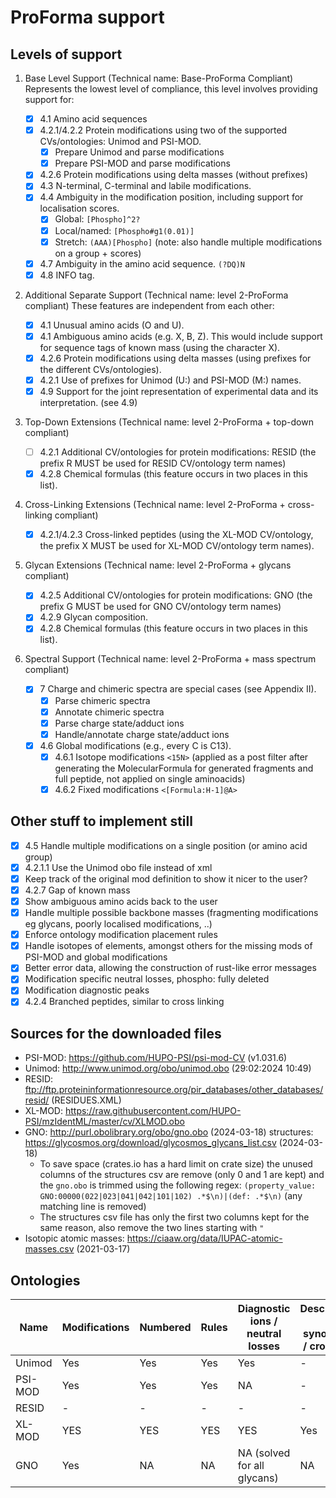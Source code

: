 # ProForma support

## Levels of support

1. Base Level Support (Technical name: Base-ProForma Compliant)
   Represents the lowest level of compliance, this level involves providing support for:

   - [x] 4.1 Amino acid sequences
   - [x] 4.2.1/4.2.2 Protein modifications using two of the supported CVs/ontologies: Unimod and PSI-MOD.
     - [x] Prepare Unimod and parse modifications
     - [x] Prepare PSI-MOD and parse modifications
   - [x] 4.2.6 Protein modifications using delta masses (without prefixes)
   - [x] 4.3 N-terminal, C-terminal and labile modifications.
   - [x] 4.4 Ambiguity in the modification position, including support for localisation scores.
     - [x] Global: `[Phospho]^2?`
     - [x] Local/named: `[Phospho#g1(0.01)]`
     - [x] Stretch: `(AAA)[Phospho]` (note: also handle multiple modifications on a group + scores)
   - [x] 4.7 Ambiguity in the amino acid sequence. `(?DQ)N`
   - [x] 4.8 INFO tag.

2. Additional Separate Support (Technical name: level 2-ProForma compliant)
   These features are independent from each other:

   - [x] 4.1 Unusual amino acids (O and U).
   - [x] 4.1 Ambiguous amino acids (e.g. X, B, Z). This would include support for sequence tags of known mass (using the character X).
   - [x] 4.2.6 Protein modifications using delta masses (using prefixes for the different CVs/ontologies).
   - [x] 4.2.1 Use of prefixes for Unimod (U:) and PSI-MOD (M:) names.
   - [x] 4.9 Support for the joint representation of experimental data and its interpretation. (see 4.9)

3. Top-Down Extensions (Technical name: level 2-ProForma + top-down compliant)

   - [ ] 4.2.1 Additional CV/ontologies for protein modifications: RESID (the prefix R MUST be used for RESID CV/ontology term names)
   - [x] 4.2.8 Chemical formulas (this feature occurs in two places in this list).

4. Cross-Linking Extensions (Technical name: level 2-ProForma + cross-linking compliant)

   - [x] 4.2.1/4.2.3 Cross-linked peptides (using the XL-MOD CV/ontology, the prefix X MUST be used for XL-MOD CV/ontology term names).

5. Glycan Extensions (Technical name: level 2-ProForma + glycans compliant)

   - [x] 4.2.5 Additional CV/ontologies for protein modifications: GNO (the prefix G MUST be used for GNO CV/ontology term names)
   - [x] 4.2.9 Glycan composition.
   - [x] 4.2.8 Chemical formulas (this feature occurs in two places in this list).

6. Spectral Support (Technical name: level 2-ProForma + mass spectrum compliant)

    - [x] 7 Charge and chimeric spectra are special cases (see Appendix II).
        - [x] Parse chimeric spectra
        - [x] Annotate chimeric spectra
        - [x] Parse charge state/adduct ions
        - [x] Handle/annotate charge state/adduct ions
    - [x] 4.6 Global modifications (e.g., every C is C13).
        - [x] 4.6.1 Isotope modifications `<15N>` (applied as a post filter after generating the MolecularFormula for generated fragments and full peptide, not applied on single aminoacids)
        - [x] 4.6.2 Fixed modifications `<[Formula:H-1]@A>`

## Other stuff to implement still

- [x] 4.5 Handle multiple modifications on a single position (or amino acid group)
- [x] 4.2.1.1 Use the Unimod obo file instead of xml
- [x] Keep track of the original mod definition to show it nicer to the user?
- [x] 4.2.7 Gap of known mass
- [x] Show ambiguous amino acids back to the user
- [x] Handle multiple possible backbone masses (fragmenting modifications eg glycans, poorly localised modifications, ..)
- [x] Enforce ontology modification placement rules
- [x] Handle isotopes of elements, amongst others for the missing mods of PSI-MOD and global modifications
- [x] Better error data, allowing the construction of rust-like error messages
- [x] Modification specific neutral losses, phospho: fully deleted
- [x] Modification diagnostic peaks
- [x] 4.2.4 Branched peptides, similar to cross linking

## Sources for the downloaded files

- PSI-MOD: https://github.com/HUPO-PSI/psi-mod-CV (v1.031.6)
- Unimod: http://www.unimod.org/obo/unimod.obo (29:02:2024 10:49)
- RESID: ftp://ftp.proteininformationresource.org/pir_databases/other_databases/resid/ (RESIDUES.XML)
- XL-MOD: https://raw.githubusercontent.com/HUPO-PSI/mzIdentML/master/cv/XLMOD.obo
- GNO: http://purl.obolibrary.org/obo/gno.obo (2024-03-18) structures: https://glycosmos.org/download/glycosmos_glycans_list.csv (2024-03-18)
  - To save space (crates.io has a hard limit on crate size) the unused columns of the structures csv are remove (only 0 and 1 are kept) and the `gno.obo` is trimmed using the following regex: `(property_value: GNO:00000(022|023|041|042|101|102) .*$\n)|(def: .*$\n)` (any matching line is removed)
  - The structures csv file has only the first two columns kept for the same reason, also remove the two lines starting with `"`
- Isotopic atomic masses: https://ciaaw.org/data/IUPAC-atomic-masses.csv (2021-03-17)

## Ontologies

| Name    | Modifications | Numbered | Rules | Diagnostic ions / neutral losses | Description / synonyms / cross ids |
| ------- | ------------- | -------- | ----- | -------------------------------- | ---------------------------------- |
| Unimod  | Yes           | Yes      | Yes   | Yes                              | -                                  |
| PSI-MOD | Yes           | Yes      | Yes   | NA                               | -                                  |
| RESID   | -             | -        | -     | -                                | -                                  |
| XL-MOD  | YES           | YES      | YES   | YES                              | Yes                                |
| GNO     | Yes           | NA       | NA    | NA (solved for all glycans)      | NA                                 |
